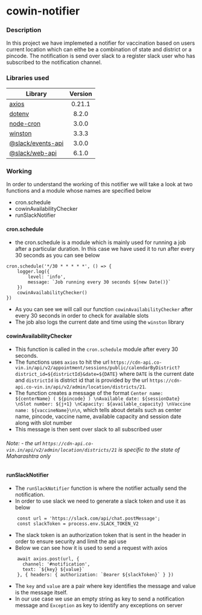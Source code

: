 # cowin-notifier

### Description

In this project we have implemeted a notifier for vaccination based on users current location which can eithe be a combination of state and district or a pincode. The notification is send over slack to a register slack user who has subscribed to the notification channel.

### Libraries used

|Library|Version|
|-------|:-----:|
|[axios](https://www.npmjs.com/package/axios)|0.21.1|
|[dotenv](https://www.npmjs.com/package/dotenv)|8.2.0|
|[node-cron](https://www.npmjs.com/package/node-cron)|3.0.0|
|[winston](https://www.npmjs.com/package/winston)|3.3.3|
|[@slack/events-api](https://slack.dev/node-slack-sdk/events-api)|3.0.0|
|[@slack/web-api](https://api.slack.com/web)|6.1.0|

### Working

In order to understand the working of this notifier we will take a look at two functions and a module whose names are specified below

* cron.schedule
* cowinAvailabilityChecker
* runSlackNotifier

#### cron.schedule
- the cron.schedule is a module which is mainly used for running a job after a particular duration. In this case we have used it to run after every 30 seconds as you can see below

```
cron.schedule('*/30 * * * * *', () => {
    logger.log({
        level: 'info',
        message: `Job running every 30 seconds ${new Date()}`
    })
    cowinAvailabilityChecker()
})
```

- As you can see we will call our function `cowinAvailabilityChecker` after every 30 seconds in order to check for available slots 
- The job also logs the current date and time using the `winston` library

#### cowinAvailabilityChecker

- This function is called in the `cron.schedule` module after every 30 seconds.
- The functions uses `axios` to hit the url  `https://cdn-api.co-vin.in/api/v2/appointment/sessions/public/calendarByDistrict?district_id=${districtId}&date=${DATE}` where `DATE` is the current date and `districtId` is district id that is provided by the url `https://cdn-api.co-vin.in/api/v2/admin/location/districts/21`.
- The function creates a message of the format `Center name: ${centerName} ( ${pincode} ) \nAvailable date: ${sessionDate} \nSlot number: ${j+1} \nCapacity: ${available_capacity} \nVaccine name: ${vaccineName}\n\n`, which tells about details such as center name, pincode, vaccine name, available capacity and session date along with slot number
- This message is then sent over slack to all subscribed user

###### Note: - the url `https://cdn-api.co-vin.in/api/v2/admin/location/districts/21` is specific to the state of Maharashtra only

#### runSlackNotifier
- The `runSlackNotifier` function is where the notifier actually send the notification.
- In order to use slack we need to generate a slack token and use it as below
```
    const url = 'https://slack.com/api/chat.postMessage';
    const slackToken = process.env.SLACK_TOKEN_V2
```
- The slack token is an authorization token that is sent in the header in order to ensure security and limit the api use
- Below we can see how it is used to send a request with axios
```
    await axios.post(url, {
      channel: '#notification',
      text: `${key} ${value}`
    }, { headers: { authorization: `Bearer ${slackToken}` } })
```
- The `key` and `value` are a pair where key identifies the message and value is the message itself.
- In our use case we use an empty string as key to send a notification message and `Exception` as key to identify any exceptions on server

